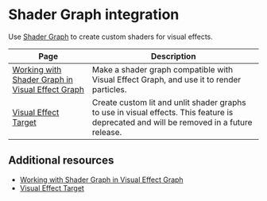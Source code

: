 # Shader Graph integration

Use [Shader Graph](https://docs.unity3d.com/Manual/shader-graph.html) to create custom shaders for visual effects.

| **Page** | **Description** |
| --- | --- |
| [Working with Shader Graph in Visual Effect Graph](sg-working-with.md) | Make a shader graph compatible with Visual Effect Graph, and use it to render particles. |
| [Visual Effect Target](sg-target-visual-effect.md) | Create custom lit and unlit shader graphs to use in visual effects. This feature is deprecated and will be removed in a future release. |

## Additional resources

- [Working with Shader Graph in Visual Effect Graph](sg-working-with.md)
- [Visual Effect Target](sg-target-visual-effect.md)
